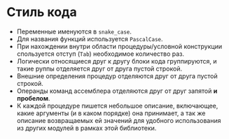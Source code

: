 # Стиль кода
- Переменные именуются в `snake_case`.
- Для названия функций используется `PascalCase`.
- При нахождении внутри области процедуры/условной конструкции спользуется отступ (`Tab`) необходимое количество раз.
- Логически относящиеся друг к другу блоки кода группируются, и такие руппы отделяется друг от друга пустой строкой.
- Внешние определения процедур отделяются друг от друга пустой строкой.
- Операнды команд ассемблера отделяются друг от друг запятой **и пробелом**.
- К каждой процедуре пишется небольшое описание, включающее, какие аргументы (и в каком порядке) она принимает, а так же описание возвращаемых ей значений для удобного использования из других модулей в рамках этой библиотеки.
